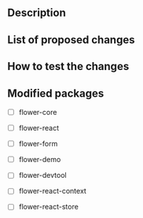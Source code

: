 ## Description

<!--- Write a short description of your changes -->

## List of proposed changes

<!-- Summarize the changes in list format -->

## How to test the changes

<!-- If your changes require a specific way to test them, write here the steps -->

## Modified packages 
- [ ] flower-core
- [ ] flower-react
- [ ] flower-form
- [ ] flower-demo
- [ ] flower-devtool
- [ ] flower-react-context
- [ ] flower-react-store


